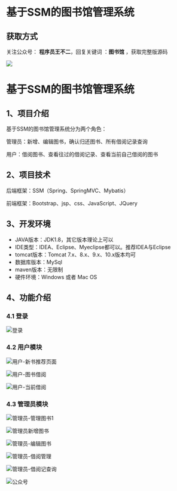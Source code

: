 # 基于SSM的图书馆管理系统

## 获取方式

关注公众号： **程序员王不二**，回复关键词  ：**图书馆** ，获取完整版源码

 ![](https://www.codeshop.fun/Typora-Images/202205281253739.png)


# 基于SSM的图书馆管理系统

## 1、项目介绍

基于SSM的图书馆管理系统分为两个角色：

管理员：新增、编辑图书，确认归还图书、所有借阅记录查询

用户：借阅图书、查看往过的借阅记录、查看当前自己借阅的图书


## 2、项目技术

后端框架：SSM（Spring、SpringMVC、Mybatis）

前端框架：Bootstrap、jsp、css、JavaScript、JQuery

## 3、开发环境

- JAVA版本：JDK1.8，其它版本理论上可以
- IDE类型：IDEA、Eclipse、Myeclipse都可以。推荐IDEA与Eclipse
- tomcat版本：Tomcat 7.x、8.x、9.x、10.x版本均可
- 数据库版本：MySql 
- maven版本：无限制
- 硬件环境：Windows 或者 Mac OS


## 4、功能介绍

### 4.1 登录

![登录](https://www.codeshop.fun/Typora-Images/202207092243737.jpg)

### 4.2 用户模块

![用户-新书推荐页面](https://www.codeshop.fun/Typora-Images/202207092243104.jpg)

![用户-图书借阅](https://www.codeshop.fun/Typora-Images/202207092243628.jpg)

![用户-当前借阅](https://www.codeshop.fun/Typora-Images/202207092243015.jpg)

### 4.3 管理员模块

![管理员-管理图书1](https://www.codeshop.fun/Typora-Images/202207092243583.jpg)

![管理员新增图书](https://www.codeshop.fun/Typora-Images/202207092243536.jpg)

![管理员-编辑图书](https://www.codeshop.fun/Typora-Images/202207092243935.jpg)

![管理员-借阅管理](https://www.codeshop.fun/Typora-Images/202207092243920.jpg)

![管理员-借阅记查询](https://www.codeshop.fun/Typora-Images/202207092243436.jpg)





![公众号](https://project-images-1256969109.cos.ap-chongqing.myqcloud.com/Typora-Images/202205281253739.png)

